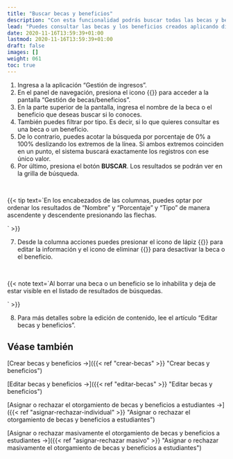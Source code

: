 ```yaml
---
title: "Buscar becas y beneficios"
description: "Con esta funcionalidad podrás buscar todas las becas y beneficios disponibles para los estudiantes de tu institución."
lead: "Puedes consultar las becas y los beneficios creados aplicando diferentes filtros de acuerdo con los resultados que quieras obtener."
date: 2020-11-16T13:59:39+01:00
lastmod: 2020-11-16T13:59:39+01:00
draft: false
images: []
weight: 061
toc: true
---
```


1. Ingresa a la aplicación “Gestión de ingresos”.
1. En el panel de navegación, presiona el icono {{<inline-icon image="school.png" alt="school icon">}} para acceder a la pantalla “Gestión de becas/beneficios”.
1. En la parte superior de la pantalla, ingresa el nombre de la beca o el beneficio que deseas buscar si lo conoces.
1. También puedes filtrar por tipo. Es decir, si lo que quieres consultar es una beca o un beneficio. 
1. De lo contrario, puedes acotar la búsqueda por porcentaje de 0% a 100% deslizando los extremos de la línea. Si ambos extremos coinciden en un punto, el sistema buscará exactamente los registros con ese único valor.
1. Por último, presiona el botón **BUSCAR**. Los resultados se podrán ver en la grilla de búsqueda. 
<br>

{{< tip text=`En los encabezados de las columnas, puedes optar por ordenar los resultados de “Nombre” y “Porcentaje” y “Tipo” de manera ascendente y descendente presionando las flechas.
<br>

` >}}
<br>

7. Desde la columna acciones puedes presionar el icono de lápiz {{<inline-icon image="edit.png" alt="edit icon">}} para editar la información y el icono de eliminar {{<inline-icon image="delete.png" alt="delete icon">}} para desactivar la beca o el beneficio. 
<br>

{{< note text=`Al borrar una beca o un beneficio se lo inhabilita y deja de estar visible en el listado de resultados de búsquedas.
<br>

` >}}
<br>

8. Para más detalles sobre la edición de contenido, lee el artículo “Editar becas y beneficios”.

## Véase también


[Crear becas y beneficios →]({{< ref "crear-becas" >}} "Crear becas y beneficios")
<br>

[Editar becas y beneficios →]({{< ref "editar-becas" >}} "Editar becas y beneficios")
<br>

[Asignar o rechazar el otorgamiento de becas y beneficios a estudiantes →]({{< ref "asignar-rechazar-individual" >}} "Asignar o rechazar el otorgamiento de becas y beneficios a estudiantes")
<br>

[Asignar o rechazar masivamente el otorgamiento de becas y beneficios a estudiantes →]({{< ref "asignar-rechazar masivo" >}} "Asignar o rechazar masivamente el otorgamiento de becas y beneficios a estudiantes")
